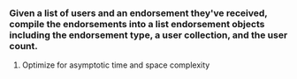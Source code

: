 ### Given a list of users and an endorsement they've received, compile the endorsements into a list endorsement objects including the endorsement type, a user collection, and the user count.

1. Optimize for asymptotic time and space complexity
